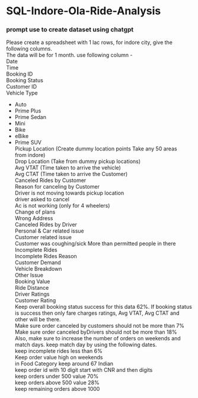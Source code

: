 # SQL-Indore-Ola-Ride-Analysis

### prompt use to create dataset using chatgpt
Please create a spreadsheet with 1 lac rows, for indore city, give the following columns.  
The data will be for 1 month. use following column -  
Date  
Time  
Booking ID  
Booking Status  
Customer ID  
Vehicle Type  
- Auto  
- Prime Plus  
- Prime Sedan  
- Mini  
- Bike  
- eBike  
- Prime SUV  
Pickup Location (Create dummy location points Take any 50 areas  
from indore)  
Drop Location (Take from dummy pickup locations)  
Avg VTAT (Time taken to arrive the vehicle)    
Avg CTAT (Time taken to arrive the Customer)   
Canceled Rides by Customer  
Reason for canceling by Customer  
Driver is not moving towards pickup location  
driver asked to cancel  
Ac is not working (only for 4 wheelers)    
Change of plans  
Wrong Address  
Canceled Rides by Driver  
Personal & Car related issue  
Customer related issue  
Customer was coughing/sick More than permitted people in there   
Incomplete Rides  
Incomplete Rides Reason  
Customer Demand  
Vehicle Breakdown  
Other Issue  
Booking Value  
Ride Distance    
Driver Ratings  
Customer Rating   
Keep overall booking status success for this data 62%. If booking status is success then only fare charges ratings, Avg VTAT, Avg CTAT and other will be there.  
Make sure order canceled by customers should not be more than 7%  
Make sure order canceled byDrivers should not be more than 18%  
Also, make sure to increase the number of orders on weekends and match days. keep match day by using the following dates.  
keep incomplete rides less than 6%  
Keep order value high on weekends  
in Food Category keep around 67 Indian  
keep order id with 10 digit start with CNR and then digits  
keep orders under 500 value 70%  
keep orders above 500 value 28%  
keep remaining orders above 1000  
